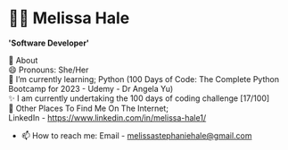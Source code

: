 # 👩‍💻 Melissa Hale

**'Software Developer'**

🤔 About 
<br/>
😄 Pronouns: She/Her
<br/>
🌱 I’m currently learning; Python (100 Days of Code: The Complete Python Bootcamp for 2023 - Udemy - Dr Angela Yu) 
<br/>
✨ I am currently undertaking the 100 days of coding challenge [17/100]
<br/>
💬 Other Places To Find Me On The Internet; <br/>
LinkedIn - https://www.linkedin.com/in/melissa-hale1/

- 📫 How to reach me: 
      Email - melissastephaniehale@gmail.com


<!--
**Mello245/Mello245** is a ✨ _special_ ✨ repository because its `README.md` (this file) appears on your GitHub profile.

Here are some ideas to get you started:

- 🔭 I’m currently working on ...
- 🌱 I’m currently learning ...
- 👯 I’m looking to collaborate on ...
- 🤔 I’m looking for help with ...
- 💬 Ask me about ...
- 📫 How to reach me: ...
- 😄 Pronouns: ...
- ⚡ Fun fact: ...
-->

